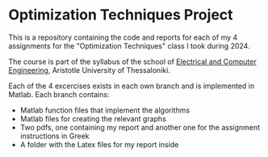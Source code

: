 # Optimization Techniques Project

This is a repository containing the code and reports for each of my 4 assignments for the "Optimization Techniques" class I took during 2024.

The course is part of the syllabus of the school of <a href="https://ece.auth.gr/en/home/">Electrical and Computer Engineering</a>, Aristotle University of Thessaloniki.

Each of the 4 excercises exists in each own branch and is implemented in Matlab. Each branch contains:
- Matlab function files that implement the algorithms
- Matlab files for creating the relevant graphs
- Two pdfs, one containing my report and another one for the assignment instructions in Greek
- A folder with the Latex files for my report inside    